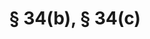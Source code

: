 ---
title: "§ 34(b), § 34(c)"
draft: false
exceptions:
- info53c
memberstates:
- CZ
score: 3
compensation:
- 
remarks: |
 


link: "http://www.zakonyprolidi.cz/cs/2000-121#p34"
---